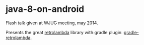 java-8-on-android
=================

Flash talk given at WJUG meeting, may 2014.

Presents the great [retrolambda](https://github.com/orfjackal/retrolambda) library with gradle plugin: [gradle-retrolambda](https://github.com/evant/gradle-retrolambda).
